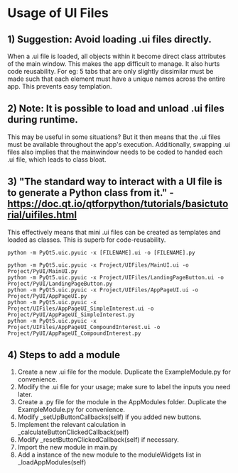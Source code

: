 # Usage of UI Files
## 1) Suggestion: Avoid loading .ui files directly.
When a .ui file is loaded, all objects within it become direct class attributes of the main window.
This makes the app difficult to manage.
It also hurts code reusability. For eg: 5 tabs that are only slightly dissimilar must be made such that each element must have a unique names across the entire app. This prevents easy templation.

## 2) Note: It is possible to load and unload .ui files during runtime.
This may be useful in some situations? But it then means that the .ui files must be available throughout the app's execution.
Additionally, swapping .ui files also implies that the mainwindow needs to be coded to handed each .ui file, which leads to class bloat.

## 3) "The standard way to interact with a UI file is to generate a Python class from it." - https://doc.qt.io/qtforpython/tutorials/basictutorial/uifiles.html
This effectively means that mini .ui files can be created as templates and loaded as classes.
This is superb for code-reusability. 
```
python -m PyQt5.uic.pyuic -x [FILENAME].ui -o [FILENAME].py

python -m PyQt5.uic.pyuic -x Project/UIFiles/MainUI.ui -o Project/PyUI/MainUI.py
python -m PyQt5.uic.pyuic -x Project/UIFiles/LandingPageButton.ui -o Project/PyUI/LandingPageButton.py
python -m PyQt5.uic.pyuic -x Project/UIFiles/AppPageUI.ui -o Project/PyUI/AppPageUI.py
python -m PyQt5.uic.pyuic -x Project/UIFiles/AppPageUI_SimpleInterest.ui -o Project/PyUI/AppPageUI_SimpleInterest.py
python -m PyQt5.uic.pyuic -x Project/UIFiles/AppPageUI_CompoundInterest.ui -o Project/PyUI/AppPageUI_CompoundInterest.py

```

## 4) Steps to add a module
1) Create a new .ui file for the module. Duplicate the ExampleModule.py for convenience.
2) Modify the .ui file for your usage; make sure to label the inputs you need later.
3) Create a .py file for the module in the AppModules folder. Duplicate the ExampleModule.py for convenience.
4) Modify _setUpButtonCallbacks(self) if you added new buttons.
5) Implement the relevant calculation in _calculateButtonClickedCallback(self)
6) Modify _resetButtonClickedCallback(self) if necessary.
7) Import the new module in main.py
8) Add a instance of the new module to the moduleWidgets list in _loadAppModules(self) 